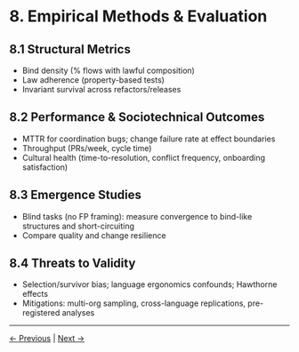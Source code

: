 # 8. Empirical Methods & Evaluation

## 8.1 Structural Metrics
- Bind density (% flows with lawful composition)  
- Law adherence (property-based tests)  
- Invariant survival across refactors/releases

## 8.2 Performance & Sociotechnical Outcomes
- MTTR for coordination bugs; change failure rate at effect boundaries  
- Throughput (PRs/week, cycle time)  
- Cultural health (time-to-resolution, conflict frequency, onboarding satisfaction)

## 8.3 Emergence Studies
- Blind tasks (no FP framing): measure convergence to bind-like structures and short-circuiting  
- Compare quality and change resilience

## 8.4 Threats to Validity
- Selection/survivor bias; language ergonomics confounds; Hawthorne effects  
- Mitigations: multi-org sampling, cross-language replications, pre-registered analyses

---

[← Previous](07-case-studies.md) | [Next →](09-design-guidelines.md)
